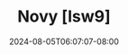 --- 
title: "Novy [lsw9]"
description: "download bokep Novy [lsw9] doodstream durasi panjang terbaru"
date: 2024-08-05T06:07:07-08:00
file_code: "hiqqi9xjfczu"
draft: false
cover: "uq8qs1xier1rll4s.jpg"
tags: ["Novy", "bokep-indo", "bokep-viral", "bokep-ig"]
length: 2735
fld_id: "1483164"
foldername: "Asd Hongkong"
categories: ["Asd Hongkong"]
views: 0
---